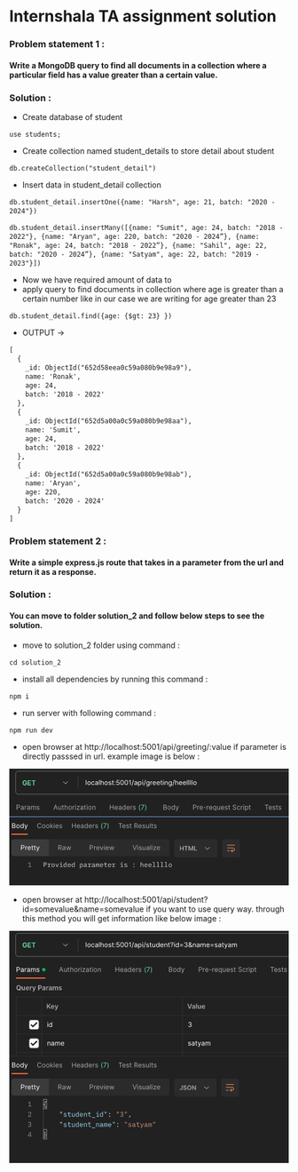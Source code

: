 # Internshala TA assignment solution

### Problem statement 1 : 
#### Write a MongoDB query to find all documents in a collection where a particular field has a value greater than a certain value.

### Solution : 
- Create database of student 
```
use students;
```
- Create collection named student_details to store detail about student
```
db.createCollection("student_detail")
```


- Insert data in student_detail collection
```
db.student_detail.insertOne({name: "Harsh", age: 21, batch: "2020 - 2024"})
```
```
db.student_detail.insertMany([{name: "Sumit", age: 24, batch: "2018 - 2022"}, {name: "Aryan", age: 220, batch: "2020 - 2024”}, {name: "Ronak", age: 24, batch: "2018 - 2022”}, {name: "Sahil", age: 22, batch: "2020 - 2024”}, {name: "Satyam", age: 22, batch: "2019 - 2023"}])
```


- Now we have required amount of data to 
- apply query to find documents in collection where age is greater than a certain number like in our case we are writing for age greater than 23

```
db.student_detail.find({age: {$gt: 23} })
```
- OUTPUT -> 

```
[
  {
    _id: ObjectId("652d58eea0c59a080b9e98a9"),
    name: 'Ronak',
    age: 24,
    batch: '2018 - 2022'
  },
  {
    _id: ObjectId("652d5a00a0c59a080b9e98aa"),
    name: 'Sumit',
    age: 24,
    batch: '2018 - 2022'
  },
  {
    _id: ObjectId("652d5a00a0c59a080b9e98ab"),
    name: 'Aryan',
    age: 220,
    batch: '2020 - 2024'
  }
]
```

### Problem statement 2 : 
#### Write a simple express.js route that takes in a parameter from the url and return it as a response.

### Solution :
#### You can move to folder solution_2 and follow below steps to see the solution.

- move to solution_2 folder using command :
```
cd solution_2
```
- install all dependencies by running this command :
```
npm i 
```
- run server with following command :
```
npm run dev
```
- open browser at http://localhost:5001/api/greeting/:value if parameter is directly passsed in url. example image is below :

![Output Image](assets/paramImage.png)

- open browser at http://localhost:5001/api/student?id=somevalue&name=somevalue if you want to use query way. through this method you will get information like below image : 

![Output Image](assets/queryImage.png)